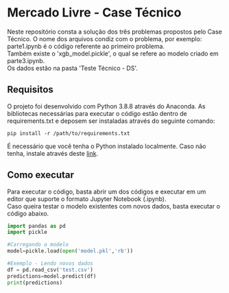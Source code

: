 # Mercado Livre - Case Técnico

Neste repositório consta a solução dos três problemas propostos pelo Case Técnico. O nome dos arquivos condiz com o problema, por exemplo: parte1.ipynb é o código referente ao primeiro problema.\
Também existe o 'xgb_model.pickle', o qual se refere ao modelo criado em parte3.ipynb.\
Os dados estão na pasta 'Teste Técnico - DS'.

## Requisitos

O projeto foi desenvolvido com Python 3.8.8 através do Anaconda. As bibliotecas necessárias para executar o código estão dentro de requirements.txt e deposem ser instaladas através do seguinte comando:

```
pip install -r /path/to/requirements.txt
```

É necessário que você tenha o Python instalado localmente. Caso não tenha, instale através deste [link](https://www.python.org/).

## Como executar

Para executar o código, basta abrir um dos códigos e executar em um editor que suporte o formato Jupyter Notebook (.ipynb).\
Caso queira testar o modelo existentes com novos dados, basta executar o código abaixo.

```python
import pandas as pd
import pickle

#Carregando o modelo
model=pickle.load(open('model.pkl','rb'))

#Exemplo - Lendo novos dados
df = pd.read_csv('test.csv')
predictions=model.predict(df)
print(predictions)

```
